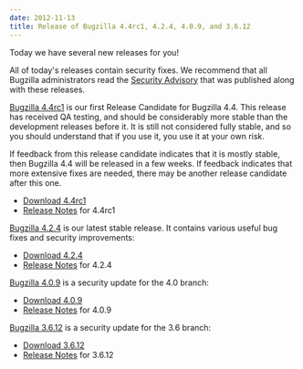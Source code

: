 ```yaml
---
date: 2012-11-13
title: Release of Bugzilla 4.4rc1, 4.2.4, 4.0.9, and 3.6.12
---
```


Today we have several new releases for you!

All of today's releases contain security fixes. We recommend that all Bugzilla administrators read the [Security Advisory](../security/3.6.11/) that was published along with these releases.

[Bugzilla 4.4rc1](../releases/4.4/) is our first Release Candidate for Bugzilla 4.4\. This release has received QA testing, and should be considerably more stable than the development releases before it. It is still not considered fully stable, and so you should understand that if you use it, you use it at your own risk.

If feedback from this release candidate indicates that it is mostly stable, then Bugzilla 4.4 will be released in a few weeks. If feedback indicates that more extensive fixes are needed, there may be another release candidate after this one.

*   [Download 4.4rc1](../download/#v44)
*   [Release Notes](../releases/4.4/release-notes.html) for 4.4rc1

[Bugzilla 4.2.4](../releases/4.2.4/) is our latest stable release. It contains various useful bug fixes and security improvements:

*   [Download 4.2.4](../download/#v42)
*   [Release Notes](../releases/4.2.4/release-notes.html) for 4.2.4

[Bugzilla 4.0.9](../releases/4.0.9/) is a security update for the 4.0 branch:

*   [Download 4.0.9](../download/#v40)
*   [Release Notes](../releases/4.0.9/release-notes.html) for 4.0.9

[Bugzilla 3.6.12](../releases/3.6.12/) is a security update for the 3.6 branch:

*   [Download 3.6.12](../download/#v36)
*   [Release Notes](../releases/3.6.12/release-notes.html) for 3.6.12

